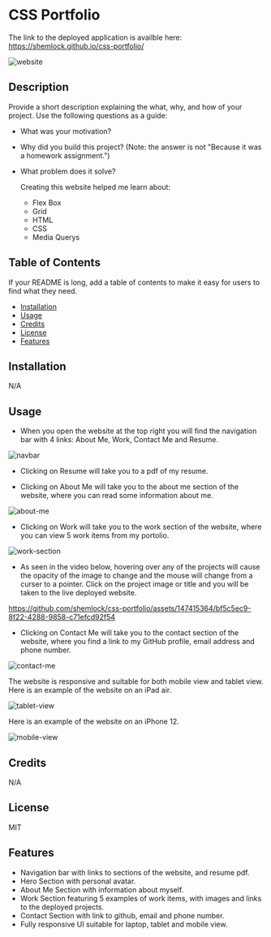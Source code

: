 # CSS Portfolio

The link to the deployed application is availble here: https://shemlock.github.io/css-portfolio/

![website](assets/images/website.png)

## Description

Provide a short description explaining the what, why, and how of your project. Use the following questions as a guide:

- What was your motivation?
- Why did you build this project? (Note: the answer is not "Because it was a homework assignment.")
- What problem does it solve?

  Creating this website helped me learn about: 
  * Flex Box
  * Grid
  * HTML
  * CSS
  * Media Querys 

## Table of Contents

If your README is long, add a table of contents to make it easy for users to find what they need.

- [Installation](#installation)
- [Usage](#usage)
- [Credits](#credits)
- [License](#license)
- [Features](#features)
  
## Installation
N/A

## Usage

* When you open the website at the top right you will find the navigation bar with 4 links: About Me, Work, Contact Me and Resume.
  
![navbar](assets/images/nav.png)

* Clicking on Resume will take you to a pdf of my resume. 

* Clicking on About Me will take you to the about me section of the website, where you can read some information about me.
  
![about-me](assets/images/about.png)
  
* Clicking on Work will take you to the work section of the website, where you can view 5 work items from my portolio.
  
![work-section](assets/images/work.png)

* As seen in the video below, hovering over any of the projects will cause the opacity of the image to change and the mouse will change from a curser to a pointer. Click on the project image or title and you will be taken to the live deployed website. 

https://github.com/shemlock/css-portfolio/assets/147415364/bf5c5ec9-8f22-4288-9858-c71efcd92f54

* Clicking on Contact Me will take you to the contact section of the website, where you find a link to my GitHub profile, email address and phone number.

![contact-me](assets/images/contact.png)

The website is responsive and suitable for both mobile view and tablet view. 
Here is an example of the website on an iPad air.


![tablet-view](assets/images/ipadair.png)

Here is an example of the website on an iPhone 12. 


![mobile-view](assets/images/iphone12.png)
  
## Credits
N/A

## License
MIT 

## Features

* Navigation bar with links to sections of the website, and resume pdf.
* Hero Section with personal avatar. 
* About Me Section with information about myself. 
* Work Section featuring 5 examples of work items, with images and links to the deployed projects.
* Contact Section with link to github, email and phone number.
* Fully responsive UI suitable for laptop, tablet and mobile view. 


